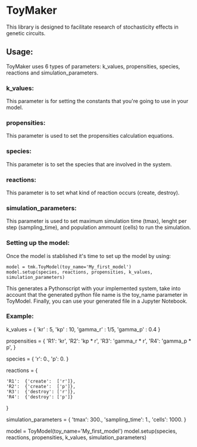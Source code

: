 # ToyMaker

This library is designed to facilitate research of stochasticity effects in genetic circuits. 

## Usage:

ToyMaker uses 6 types of parameters: k_values, propensities, species, reactions and simulation_parameters.

### k_values:

This parameter is for setting the constants that you're going to use in your model. 

### propensities:

This  parameter is used to set the propensities calculation equations. 

### species:

This parameter is to set the species that are involved in the system. 

### reactions:

This parameter is to set what kind of reaction occurs (create, destroy).

### simulation_parameters:

This parameter is used to set maximum simulation time (tmax), lenght per step (sampling_time), and population ammount (cells) to run the simulation.

### Setting up the model: 

Once the model is stablished it's time to set up the model by using: 

    model = tmk.ToyModel(toy_name='My_first_model')
    model.setup(species, reactions, propensities, k_values, simulation_parameters)
    
    
 This generates a Pythonscript with your implemented system, take into account that the generated python file name is the toy_name parameter in ToyModel. 
 Finally, you can use your generated file in a Jupyter Notebook.
 
 ### Example: 
 
 k_values = {
            'kr' : 5,
            'kp' : 10,
            'gamma_r' : 1/5,
            'gamma_p' : 0.4
        }

propensities = {
                'R1': 'kr',
                'R2': 'kp * r',
                'R3': 'gamma_r * r',
                'R4': 'gamma_p * p',
            }

species = {
        'r':    0.,
        'p':    0.
}

reactions = {

    'R1':  {'create':  ['r']},
    'R2':  {'create':  ['p']},
    'R3':  {'destroy': ['r']},
    'R4':  {'destroy': ['p']}
}

simulation_parameters = {
    'tmax': 300.,
    'sampling_time': 1.,
    'cells': 1000.
}

model = ToyModel(toy_name='My_first_model')
model.setup(species, reactions, propensities, k_values, simulation_parameters)
 

